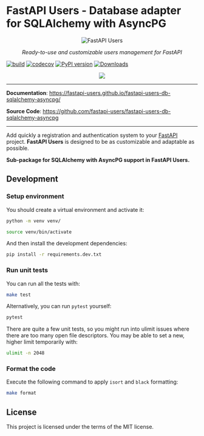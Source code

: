 # FastAPI Users - Database adapter for SQLAlchemy with AsyncPG

<p align="center">
  <img src="https://raw.githubusercontent.com/frankie567/fastapi-users/master/logo.svg?sanitize=true" alt="FastAPI Users">
</p>

<p align="center">
    <em>Ready-to-use and customizable users management for FastAPI</em>
</p>

[![build](https://github.com/fastapi-users/fastapi-users-db-sqlalchemy-asyncpg/workflows/Build/badge.svg)](https://github.com/fastapi-users/fastapi-users-db-sqlalchemy-asyncpg/actions)
[![codecov](https://codecov.io/gh/fastapi-users/fastapi-users-db-sqlalchemy-asyncpg/branch/master/graph/badge.svg)](https://codecov.io/gh/fastapi-users/fastapi-users-db-sqlalchemy-asyncpg)
[![PyPI version](https://badge.fury.io/py/fastapi-users-db-sqlalchemy-asyncpg.svg)](https://badge.fury.io/py/fastapi-users-db-sqlalchemy-asyncpg)
[![Downloads](https://pepy.tech/badge/fastapi-users-db-sqlalchemy)](https://pepy.tech/project/fastapi-users-db-sqlalchemy)
<p align="center">
    <a href="https://www.buymeacoffee.com/frankie567"><img src="https://img.buymeacoffee.com/button-api/?text=Buy me a coffee&emoji=&slug=frankie567&button_colour=FF5F5F&font_colour=ffffff&font_family=Lato&outline_colour=000000&coffee_colour=FFDD00"></a>
</p>

---

**Documentation**: <a href="https://fastapi-users.github.io/fastapi-users-db-sqlalchemy-asyncpg/" target="_blank">https://fastapi-users.github.io/fastapi-users-db-sqlalchemy-asyncpg/</a>

**Source Code**: <a href="https://github.com/fastapi-users/fastapi-users-db-sqlalchemy-asyncpg" target="_blank">https://github.com/fastapi-users/fastapi-users-db-sqlalchemy-asyncpg</a>

---

Add quickly a registration and authentication system to your [FastAPI](https://fastapi.tiangolo.com/) project. **FastAPI Users** is designed to be as customizable and adaptable as possible.

**Sub-package for SQLAlchemy with AsyncPG support in FastAPI Users.**

## Development

### Setup environment

You should create a virtual environment and activate it:

```bash
python -m venv venv/
```

```bash
source venv/bin/activate
```

And then install the development dependencies:

```bash
pip install -r requirements.dev.txt
```

### Run unit tests

You can run all the tests with:

```bash
make test
```

Alternatively, you can run `pytest` yourself:

```bash
pytest
```

There are quite a few unit tests, so you might run into ulimit issues where there are too many open file descriptors. You may be able to set a new, higher limit temporarily with:

```bash
ulimit -n 2048
```

### Format the code

Execute the following command to apply `isort` and `black` formatting:

```bash
make format
```

## License

This project is licensed under the terms of the MIT license.

